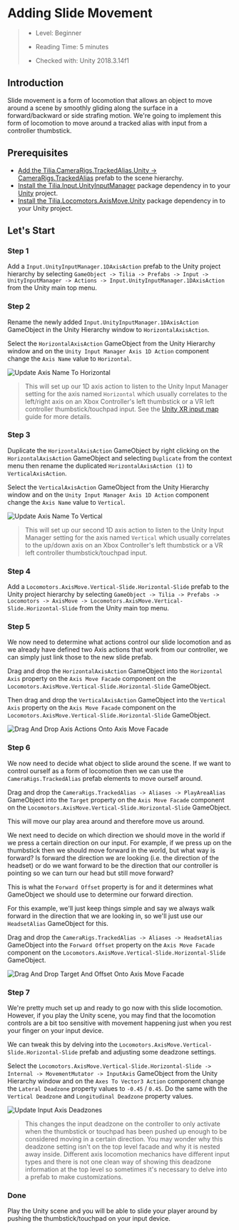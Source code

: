 # Adding Slide Movement

> * Level: Beginner
>
> * Reading Time: 5 minutes
>
> * Checked with: Unity 2018.3.14f1

## Introduction

Slide movement is a form of locomotion that allows an object to move around a scene by smoothly gliding along the surface in a forward/backward or side strafing motion. We're going to implement this form of locomotion to move around a tracked alias with input from a controller thumbstick.

## Prerequisites

* [Add the Tilia.CameraRigs.TrackedAlias.Unity -> CameraRigs.TrackedAlias] prefab to the scene hierarchy.
* [Install the Tilia.Input.UnityInputManager] package dependency in to your [Unity] project.
* [Install the Tilia.Locomotors.AxisMove.Unity] package dependency in to your Unity project.

## Let's Start

### Step 1

Add a `Input.UnityInputManager.1DAxisAction` prefab to the Unity project hierarchy by selecting `GameObject -> Tilia -> Prefabs -> Input -> UnityInputManager -> Actions -> Input.UnityInputManager.1DAxisAction` from the Unity main top menu.

### Step 2

Rename the newly added `Input.UnityInputManager.1DAxisAction` GameObject in the Unity Hierarchy window to `HorizontalAxisAction`.

Select the `HorizontalAxisAction` GameObject from the Unity Hierarchy window and on the `Unity Input Manager Axis 1D Action` component change the `Axis Name` value to `Horizontal`.

![Update Axis Name To Horizontal](assets/images/UpdateAxisNameToHorizontal.png)

> This will set up our 1D axis action to listen to the Unity Input Manager setting for the axis named `Horizontal` which usually correlates to the left/right axis on an Xbox Controller's left thumbstick or a VR left controller thumbstick/touchpad input. See the [Unity XR input map] guide for more details.

### Step 3

Duplicate the `HorizontalAxisAction` GameObject by right clicking on the `HorizontalAxisAction` GameObject and selecting `Duplicate` from the context menu then rename the duplicated `HorizontalAxisAction (1)` to `VerticalAxisAction`.

Select the `VerticalAxisAction` GameObject from the Unity Hierarchy window and on the `Unity Input Manager Axis 1D Action` component change the `Axis Name` value to `Vertical`.

![Update Axis Name To Vertical](assets/images/UpdateAxisNameToVertical.png)

> This will set up our second 1D axis action to listen to the Unity Input Manager setting for the axis named `Vertical` which usually correlates to the up/down axis on an Xbox Controller's left thumbstick or a VR left controller thumbstick/touchpad input.

### Step 4

Add a `Locomotors.AxisMove.Vertical-Slide.Horizontal-Slide` prefab to the Unity project hierarchy by selecting `GameObject -> Tilia -> Prefabs -> Locomotors -> AxisMove -> Locomotors.AxisMove.Vertical-Slide.Horizontal-Slide` from the Unity main top menu.

### Step 5

We now need to determine what actions control our slide locomotion and as we already have defined two Axis actions that work from our controller, we can simply just link those to the new slide prefab.

Drag and drop the `HorizontalAxisAction` GameObject into the `Horizontal Axis` property on the `Axis Move Facade` component on the `Locomotors.AxisMove.Vertical-Slide.Horizontal-Slide` GameObject.

Then drag and drop the `VerticalAxisAction` GameObject into the `Vertical Axis` property on the `Axis Move Facade` component on the `Locomotors.AxisMove.Vertical-Slide.Horizontal-Slide` GameObject.

![Drag And Drop Axis Actions Onto Axis Move Facade](assets/images/DragAndDropAxisActionsOntoAxisMoveFacade.png)

### Step 6

We now need to decide what object to slide around the scene. If we want to control ourself as a form of locomotion then we can use the `CameraRigs.TrackedAlias` prefab elements to move ourself around.

Drag and drop the `CameraRigs.TrackedAlias -> Aliases -> PlayAreaAlias` GameObject into the `Target` property on the `Axis Move Facade` component on the `Locomotors.AxisMove.Vertical-Slide.Horizontal-Slide` GameObject.

This will move our play area around and therefore move us around.

We next need to decide on which direction we should move in the world if we press a certain direction on our input. For example, if we press up on the thumbstick then we should move forward in the world, but what way is forward? Is forward the direction we are looking (i.e. the direction of the headset) or do we want forward to be the direction that our controller is pointing so we can turn our head but still move forward?

This is what the `Forward Offset` property is for and it determines what GameObject we should use to determine our forward direction.

For this example, we'll just keep things simple and say we always walk forward in the direction that we are looking in, so we'll just use our `HeadsetAlias` GameObject for this.

Drag and drop the `CameraRigs.TrackedAlias -> Aliases -> HeadsetAlias` GameObject into the `Forward Offset` property on the `Axis Move Facade` component on the `Locomotors.AxisMove.Vertical-Slide.Horizontal-Slide` GameObject.

![Drag And Drop Target And Offset Onto Axis Move Facade](assets/images/DragAndDropTargetAndOffsetOntoAxisMoveFacade.png)

### Step 7

We're pretty much set up and ready to go now with this slide locomotion. However, if you play the Unity scene, you may find that the locomotion controls are a bit too sensitive with movement happening just when you rest your finger on your input device.

We can tweak this by delving into the `Locomotors.AxisMove.Vertical-Slide.Horizontal-Slide` prefab and adjusting some deadzone settings.

Select the `Locomotors.AxisMove.Vertical-Slide.Horizontal-Slide -> Internal -> MovementMutator -> InputAxis` GameObject from the Unity Hierarchy window and on the `Axes To Vector3 Action` component change the `Lateral Deadzone` property values to `-0.45` / `0.45`. Do the same with the `Vertical Deadzone` and `Longitudinal Deadzone` property values.

![Update Input Axis Deadzones](assets/images/UpdateInputAxisDeadzones.png)

> This changes the input deadzone on the controller to only activate when the thumbstick or touchpad has been pushed up enough to be considered moving in a certain direction. You may wonder why this deadzone setting isn't on the top level facade and why it is nested away inside. Different axis locomotion mechanics have different input types and there is not one clean way of showing this deadzone information at the top level so sometimes it's necessary to delve into a prefab to make customizations.

### Done

Play the Unity scene and you will be able to slide your player around by pushing the thumbstick/touchpad on your input device.

[Add the Tilia.CameraRigs.TrackedAlias.Unity -> CameraRigs.TrackedAlias]: https://github.com/ExtendRealityLtd/Tilia.CameraRigs.TrackedAlias.Unity/tree/master/Documentation/HowToGuides/AddingATrackedAlias/README.md
[Install the Tilia.Input.UnityInputManager]: https://github.com/ExtendRealityLtd/Tilia.Input.UnityInputManager/tree/master/Documentation/HowToGuides/Installation/README.md
[Install the Tilia.Locomotors.AxisMove.Unity]: ../Installation/README.md 
[Unity]: https://unity3d.com/
[Unity XR input map]: https://docs.unity3d.com/2018.3/Documentation/Manual/xr_input.html